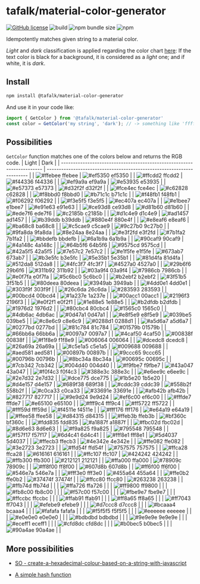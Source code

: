 # tafalk/material-color-generator

[![GitHub license](https://img.shields.io/github/license/tafalk/material-color-generator)](https://github.com/tafalk/material-color-generator/blob/master/LICENSE)
![build](https://github.com/tafalk/material-color-generator/workflows/Publish/badge.svg)
![npm bundle size](https://img.shields.io/bundlephobia/min/@tafalk/material-color-generator)
![npm](https://img.shields.io/npm/dm/@tafalk/material-color-generator)

Idempotently matches given string to a material color.

*Light* and *dark* classification is applied regarding the color chart [here](https://material-ui.com/customization/color/): If the text color is black for a background, it is considered as a *light* one; and if white, it is *dark*.

## Install

```sh
npm install @tafalk/material-color-generator
```

And use it in your code like:

```js
import { GetColor } from '@tafalk/material-color-generator'
const color = GetColor('my string', 'dark'); // -> something like 'ffffff'
```

## Possibilities

`GetColor` function matches one of the colors below and returns the RGB code.
| Light                                                                  | Dark                                                                   |
| ---------------------------------------------------------------------- | ---------------------------------------------------------------------- |
| ![#ffebee](https://via.placeholder.com/15/ffebee/000000/?text=+) ffebee | ![#ef5350](https://via.placeholder.com/15/ef5350/000000/?text=+) ef5350 |
| ![#ffcdd2](https://via.placeholder.com/15/ffcdd2/000000/?text=+) ffcdd2 | ![#f44336](https://via.placeholder.com/15/f44336/000000/?text=+) f44336 |
| ![#ef9a9a](https://via.placeholder.com/15/ef9a9a/000000/?text=+) ef9a9a | ![#e53935](https://via.placeholder.com/15/e53935/000000/?text=+) e53935 |
| ![#e57373](https://via.placeholder.com/15/e57373/000000/?text=+) e57373 | ![#d32f2f](https://via.placeholder.com/15/d32f2f/000000/?text=+) d32f2f |
| ![#fce4ec](https://via.placeholder.com/15/fce4ec/000000/?text=+) fce4ec | ![#c62828](https://via.placeholder.com/15/c62828/000000/?text=+) c62828 |
| ![#f8bbd0](https://via.placeholder.com/15/f8bbd0/000000/?text=+) f8bbd0 | ![#b71c1c](https://via.placeholder.com/15/b71c1c/000000/?text=+) b71c1c |
| ![#f48fb1](https://via.placeholder.com/15/f48fb1/000000/?text=+) f48fb1 | ![#f06292](https://via.placeholder.com/15/f06292/000000/?text=+) f06292 |
| ![#f3e5f5](https://via.placeholder.com/15/f3e5f5/000000/?text=+) f3e5f5 | ![#ec407a](https://via.placeholder.com/15/ec407a/000000/?text=+) ec407a |
| ![#e1bee7](https://via.placeholder.com/15/e1bee7/000000/?text=+) e1bee7 | ![#e91e63](https://via.placeholder.com/15/e91e63/000000/?text=+) e91e63 |
| ![#ce93d8](https://via.placeholder.com/15/ce93d8/000000/?text=+) ce93d8 | ![#d81b60](https://via.placeholder.com/15/d81b60/000000/?text=+) d81b60 |
| ![#ede7f6](https://via.placeholder.com/15/ede7f6/000000/?text=+) ede7f6 | ![#c2185b](https://via.placeholder.com/15/c2185b/000000/?text=+) c2185b |
| ![#d1c4e9](https://via.placeholder.com/15/d1c4e9/000000/?text=+) d1c4e9 | ![#ad1457](https://via.placeholder.com/15/ad1457/000000/?text=+) ad1457 |
| ![#b39ddb](https://via.placeholder.com/15/b39ddb/000000/?text=+) b39ddb | ![#880e4f](https://via.placeholder.com/15/880e4f/000000/?text=+) 880e4f |
| ![#e8eaf6](https://via.placeholder.com/15/e8eaf6/000000/?text=+) e8eaf6 | ![#ba68c8](https://via.placeholder.com/15/ba68c8/000000/?text=+) ba68c8 |
| ![#c5cae9](https://via.placeholder.com/15/c5cae9/000000/?text=+) c5cae9 | ![#9c27b0](https://via.placeholder.com/15/9c27b0/000000/?text=+) 9c27b0 |
| ![#9fa8da](https://via.placeholder.com/15/9fa8da/000000/?text=+) 9fa8da | ![#8e24aa](https://via.placeholder.com/15/8e24aa/000000/?text=+) 8e24aa |
| ![#e3f2fd](https://via.placeholder.com/15/e3f2fd/000000/?text=+) e3f2fd | ![#7b1fa2](https://via.placeholder.com/15/7b1fa2/000000/?text=+) 7b1fa2 |
| ![#bbdefb](https://via.placeholder.com/15/bbdefb/000000/?text=+) bbdefb | ![#6a1b9a](https://via.placeholder.com/15/6a1b9a/000000/?text=+) 6a1b9a |
| ![#90caf9](https://via.placeholder.com/15/90caf9/000000/?text=+) 90caf9 | ![#4a148c](https://via.placeholder.com/15/4a148c/000000/?text=+) 4a148c |
| ![#64b5f6](https://via.placeholder.com/15/64b5f6/000000/?text=+) 64b5f6 | ![#9575cd](https://via.placeholder.com/15/9575cd/000000/?text=+) 9575cd |
| ![#42a5f5](https://via.placeholder.com/15/42a5f5/000000/?text=+) 42a5f5 | ![#7e57c2](https://via.placeholder.com/15/7e57c2/000000/?text=+) 7e57c2 |
| ![#e1f5fe](https://via.placeholder.com/15/e1f5fe/000000/?text=+) e1f5fe | ![#673ab7](https://via.placeholder.com/15/673ab7/000000/?text=+) 673ab7 |
| ![#b3e5fc](https://via.placeholder.com/15/b3e5fc/000000/?text=+) b3e5fc | ![#5e35b1](https://via.placeholder.com/15/5e35b1/000000/?text=+) 5e35b1 |
| ![#81d4fa](https://via.placeholder.com/15/81d4fa/000000/?text=+) 81d4fa | ![#512da8](https://via.placeholder.com/15/512da8/000000/?text=+) 512da8 |
| ![#4fc3f7](https://via.placeholder.com/15/4fc3f7/000000/?text=+) 4fc3f7 | ![#4527a0](https://via.placeholder.com/15/4527a0/000000/?text=+) 4527a0 |
| ![#29b6f6](https://via.placeholder.com/15/29b6f6/000000/?text=+) 29b6f6 | ![#311b92](https://via.placeholder.com/15/311b92/000000/?text=+) 311b92 |
| ![#03a9f4](https://via.placeholder.com/15/03a9f4/000000/?text=+) 03a9f4 | ![#7986cb](https://via.placeholder.com/15/7986cb/000000/?text=+) 7986cb |
| ![#e0f7fa](https://via.placeholder.com/15/e0f7fa/000000/?text=+) e0f7fa | ![#5c6bc0](https://via.placeholder.com/15/5c6bc0/000000/?text=+) 5c6bc0 |
| ![#b2ebf2](https://via.placeholder.com/15/b2ebf2/000000/?text=+) b2ebf2 | ![#3f51b5](https://via.placeholder.com/15/3f51b5/000000/?text=+) 3f51b5 |
| ![#80deea](https://via.placeholder.com/15/80deea/000000/?text=+) 80deea | ![#3949ab](https://via.placeholder.com/15/3949ab/000000/?text=+) 3949ab |
| ![#4dd0e1](https://via.placeholder.com/15/4dd0e1/000000/?text=+) 4dd0e1 | ![#303f9f](https://via.placeholder.com/15/303f9f/000000/?text=+) 303f9f |
| ![#26c6da](https://via.placeholder.com/15/26c6da/000000/?text=+) 26c6da | ![#283593](https://via.placeholder.com/15/283593/000000/?text=+) 283593 |
| ![#00bcd4](https://via.placeholder.com/15/00bcd4/000000/?text=+) 00bcd4 | ![#1a237e](https://via.placeholder.com/15/1a237e/000000/?text=+) 1a237e |
| ![#00acc1](https://via.placeholder.com/15/00acc1/000000/?text=+) 00acc1 | ![#2196f3](https://via.placeholder.com/15/2196f3/000000/?text=+) 2196f3 |
| ![#e0f2f1](https://via.placeholder.com/15/e0f2f1/000000/?text=+) e0f2f1 | ![#1e88e5](https://via.placeholder.com/15/1e88e5/000000/?text=+) 1e88e5 |
| ![#b2dfdb](https://via.placeholder.com/15/b2dfdb/000000/?text=+) b2dfdb | ![#1976d2](https://via.placeholder.com/15/1976d2/000000/?text=+) 1976d2 |
| ![#80cbc4](https://via.placeholder.com/15/80cbc4/000000/?text=+) 80cbc4 | ![#1565c0](https://via.placeholder.com/15/1565c0/000000/?text=+) 1565c0 |
| ![#4db6ac](https://via.placeholder.com/15/4db6ac/000000/?text=+) 4db6ac | ![#0d47a1](https://via.placeholder.com/15/0d47a1/000000/?text=+) 0d47a1 |
| ![#e8f5e9](https://via.placeholder.com/15/e8f5e9/000000/?text=+) e8f5e9 | ![#039be5](https://via.placeholder.com/15/039be5/000000/?text=+) 039be5 |
| ![#c8e6c9](https://via.placeholder.com/15/c8e6c9/000000/?text=+) c8e6c9 | ![#0288d1](https://via.placeholder.com/15/0288d1/000000/?text=+) 0288d1 |
| ![#a5d6a7](https://via.placeholder.com/15/a5d6a7/000000/?text=+) a5d6a7 | ![#0277bd](https://via.placeholder.com/15/0277bd/000000/?text=+) 0277bd |
| ![#81c784](https://via.placeholder.com/15/81c784/000000/?text=+) 81c784 | ![#01579b](https://via.placeholder.com/15/01579b/000000/?text=+) 01579b |
| ![#66bb6a](https://via.placeholder.com/15/66bb6a/000000/?text=+) 66bb6a | ![#0097a7](https://via.placeholder.com/15/0097a7/000000/?text=+) 0097a7 |
| ![#4caf50](https://via.placeholder.com/15/4caf50/000000/?text=+) 4caf50 | ![#00838f](https://via.placeholder.com/15/00838f/000000/?text=+) 00838f |
| ![#f1f8e9](https://via.placeholder.com/15/f1f8e9/000000/?text=+) f1f8e9 | ![#006064](https://via.placeholder.com/15/006064/000000/?text=+) 006064 |
| ![#dcedc8](https://via.placeholder.com/15/dcedc8/000000/?text=+) dcedc8 | ![#26a69a](https://via.placeholder.com/15/26a69a/000000/?text=+) 26a69a |
| ![#c5e1a5](https://via.placeholder.com/15/c5e1a5/000000/?text=+) c5e1a5 | ![#009688](https://via.placeholder.com/15/009688/000000/?text=+) 009688 |
| ![#aed581](https://via.placeholder.com/15/aed581/000000/?text=+) aed581 | ![#00897b](https://via.placeholder.com/15/00897b/000000/?text=+) 00897b |
| ![#9ccc65](https://via.placeholder.com/15/9ccc65/000000/?text=+) 9ccc65 | ![#00796b](https://via.placeholder.com/15/00796b/000000/?text=+) 00796b |
| ![#8bc34a](https://via.placeholder.com/15/8bc34a/000000/?text=+) 8bc34a | ![#00695c](https://via.placeholder.com/15/00695c/000000/?text=+) 00695c |
| ![#7cb342](https://via.placeholder.com/15/7cb342/000000/?text=+) 7cb342 | ![#004d40](https://via.placeholder.com/15/004d40/000000/?text=+) 004d40 |
| ![#f9fbe7](https://via.placeholder.com/15/f9fbe7/000000/?text=+) f9fbe7 | ![#43a047](https://via.placeholder.com/15/43a047/000000/?text=+) 43a047 |
| ![#f0f4c3](https://via.placeholder.com/15/f0f4c3/000000/?text=+) f0f4c3 | ![#388e3c](https://via.placeholder.com/15/388e3c/000000/?text=+) 388e3c |
| ![#e6ee9c](https://via.placeholder.com/15/e6ee9c/000000/?text=+) e6ee9c | ![#2e7d32](https://via.placeholder.com/15/2e7d32/000000/?text=+) 2e7d32 |
| ![#dce775](https://via.placeholder.com/15/dce775/000000/?text=+) dce775 | ![#1b5e20](https://via.placeholder.com/15/1b5e20/000000/?text=+) 1b5e20 |
| ![#d4e157](https://via.placeholder.com/15/d4e157/000000/?text=+) d4e157 | ![#689f38](https://via.placeholder.com/15/689f38/000000/?text=+) 689f38 |
| ![#cddc39](https://via.placeholder.com/15/cddc39/000000/?text=+) cddc39 | ![#558b2f](https://via.placeholder.com/15/558b2f/000000/?text=+) 558b2f |
| ![#c0ca33](https://via.placeholder.com/15/c0ca33/000000/?text=+) c0ca33 | ![#33691e](https://via.placeholder.com/15/33691e/000000/?text=+) 33691e |
| ![#afb42b](https://via.placeholder.com/15/afb42b/000000/?text=+) afb42b | ![#827717](https://via.placeholder.com/15/827717/000000/?text=+) 827717 |
| ![#9e9d24](https://via.placeholder.com/15/9e9d24/000000/?text=+) 9e9d24 | ![#ef6c00](https://via.placeholder.com/15/ef6c00/000000/?text=+) ef6c00 |
| ![#fffde7](https://via.placeholder.com/15/fffde7/000000/?text=+) fffde7 | ![#e65100](https://via.placeholder.com/15/e65100/000000/?text=+) e65100 |
| ![#fff9c4](https://via.placeholder.com/15/fff9c4/000000/?text=+) fff9c4 | ![#ff5722](https://via.placeholder.com/15/ff5722/000000/?text=+) ff5722 |
| ![#fff59d](https://via.placeholder.com/15/fff59d/000000/?text=+) fff59d | ![#f4511e](https://via.placeholder.com/15/f4511e/000000/?text=+) f4511e |
| ![#fff176](https://via.placeholder.com/15/fff176/000000/?text=+) fff176 | ![#e64a19](https://via.placeholder.com/15/e64a19/000000/?text=+) e64a19 |
| ![#ffee58](https://via.placeholder.com/15/ffee58/000000/?text=+) ffee58 | ![#d84315](https://via.placeholder.com/15/d84315/000000/?text=+) d84315 |
| ![#ffeb3b](https://via.placeholder.com/15/ffeb3b/000000/?text=+) ffeb3b | ![#bf360c](https://via.placeholder.com/15/bf360c/000000/?text=+) bf360c |
| ![#fdd835](https://via.placeholder.com/15/fdd835/000000/?text=+) fdd835 | ![#a1887f](https://via.placeholder.com/15/a1887f/000000/?text=+) a1887f |
| ![#fbc02d](https://via.placeholder.com/15/fbc02d/000000/?text=+) fbc02d | ![#8d6e63](https://via.placeholder.com/15/8d6e63/000000/?text=+) 8d6e63 |
| ![#f9a825](https://via.placeholder.com/15/f9a825/000000/?text=+) f9a825 | ![#795548](https://via.placeholder.com/15/795548/000000/?text=+) 795548 |
| ![#f57f17](https://via.placeholder.com/15/f57f17/000000/?text=+) f57f17 | ![#6d4c41](https://via.placeholder.com/15/6d4c41/000000/?text=+) 6d4c41 |
| ![#fff8e1](https://via.placeholder.com/15/fff8e1/000000/?text=+) fff8e1 | ![#5d4037](https://via.placeholder.com/15/5d4037/000000/?text=+) 5d4037 |
| ![#ffecb3](https://via.placeholder.com/15/ffecb3/000000/?text=+) ffecb3 | ![#4e342e](https://via.placeholder.com/15/4e342e/000000/?text=+) 4e342e |
| ![#ffe082](https://via.placeholder.com/15/ffe082/000000/?text=+) ffe082 | ![#3e2723](https://via.placeholder.com/15/3e2723/000000/?text=+) 3e2723 |
| ![#ffd54f](https://via.placeholder.com/15/ffd54f/000000/?text=+) ffd54f | ![#757575](https://via.placeholder.com/15/757575/000000/?text=+) 757575 |
| ![#ffca28](https://via.placeholder.com/15/ffca28/000000/?text=+) ffca28 | ![#616161](https://via.placeholder.com/15/616161/000000/?text=+) 616161 |
| ![#ffc107](https://via.placeholder.com/15/ffc107/000000/?text=+) ffc107 | ![#424242](https://via.placeholder.com/15/424242/000000/?text=+) 424242 |
| ![#ffb300](https://via.placeholder.com/15/ffb300/000000/?text=+) ffb300 | ![#212121](https://via.placeholder.com/15/212121/000000/?text=+) 212121 |
| ![#ffa000](https://via.placeholder.com/15/ffa000/000000/?text=+) ffa000 | ![#78909c](https://via.placeholder.com/15/78909c/000000/?text=+) 78909c |
| ![#ff8f00](https://via.placeholder.com/15/ff8f00/000000/?text=+) ff8f00 | ![#607d8b](https://via.placeholder.com/15/607d8b/000000/?text=+) 607d8b |
| ![#ff6f00](https://via.placeholder.com/15/ff6f00/000000/?text=+) ff6f00 | ![#546e7a](https://via.placeholder.com/15/546e7a/000000/?text=+) 546e7a |
| ![#fff3e0](https://via.placeholder.com/15/fff3e0/000000/?text=+) fff3e0 | ![#455a64](https://via.placeholder.com/15/455a64/000000/?text=+) 455a64 |
| ![#ffe0b2](https://via.placeholder.com/15/ffe0b2/000000/?text=+) ffe0b2 | ![#37474f](https://via.placeholder.com/15/37474f/000000/?text=+) 37474f |
| ![#ffcc80](https://via.placeholder.com/15/ffcc80/000000/?text=+) ffcc80 | ![#263238](https://via.placeholder.com/15/263238/000000/?text=+) 263238 |
| ![#ffb74d](https://via.placeholder.com/15/ffb74d/000000/?text=+) ffb74d |                                                                        |
| ![#ffa726](https://via.placeholder.com/15/ffa726/000000/?text=+) ffa726 |                                                                        |
| ![#ff9800](https://via.placeholder.com/15/ff9800/000000/?text=+) ff9800 |                                                                        |
| ![#fb8c00](https://via.placeholder.com/15/fb8c00/000000/?text=+) fb8c00 |                                                                        |
| ![#f57c00](https://via.placeholder.com/15/f57c00/000000/?text=+) f57c00 |                                                                        |
| ![#fbe9e7](https://via.placeholder.com/15/fbe9e7/000000/?text=+) fbe9e7 |                                                                        |
| ![#ffccbc](https://via.placeholder.com/15/ffccbc/000000/?text=+) ffccbc |                                                                        |
| ![#ffab91](https://via.placeholder.com/15/ffab91/000000/?text=+) ffab91 |                                                                        |
| ![#ff8a65](https://via.placeholder.com/15/ff8a65/000000/?text=+) ff8a65 |                                                                        |
| ![#ff7043](https://via.placeholder.com/15/ff7043/000000/?text=+) ff7043 |                                                                        |
| ![#efebe9](https://via.placeholder.com/15/efebe9/000000/?text=+) efebe9 |                                                                        |
| ![#d7ccc8](https://via.placeholder.com/15/d7ccc8/000000/?text=+) d7ccc8 |                                                                        |
| ![#bcaaa4](https://via.placeholder.com/15/bcaaa4/000000/?text=+) bcaaa4 |                                                                        |
| ![#fafafa](https://via.placeholder.com/15/fafafa/000000/?text=+) fafafa |                                                                        |
| ![#f5f5f5](https://via.placeholder.com/15/f5f5f5/000000/?text=+) f5f5f5 |                                                                        |
| ![#eeeeee](https://via.placeholder.com/15/eeeeee/000000/?text=+) eeeeee |                                                                        |
| ![#e0e0e0](https://via.placeholder.com/15/e0e0e0/000000/?text=+) e0e0e0 |                                                                        |
| ![#bdbdbd](https://via.placeholder.com/15/bdbdbd/000000/?text=+) bdbdbd |                                                                        |
| ![#9e9e9e](https://via.placeholder.com/15/9e9e9e/000000/?text=+) 9e9e9e |                                                                        |
| ![#eceff1](https://via.placeholder.com/15/eceff1/000000/?text=+) eceff1 |                                                                        |
| ![#cfd8dc](https://via.placeholder.com/15/cfd8dc/000000/?text=+) cfd8dc |                                                                        |
| ![#b0bec5](https://via.placeholder.com/15/b0bec5/000000/?text=+) b0bec5 |                                                                        |
| ![#90a4ae](https://via.placeholder.com/15/90a4ae/000000/?text=+) 90a4ae |                                                                        |

## More possibilities

- [SO - create-a-hexadecimal-colour-based-on-a-string-with-javascript](https://stackoverflow.com/questions/3426404/create-a-hexadecimal-colour-based-on-a-string-with-javascript)

- [A simple hash function](https://gist.github.com/iperelivskiy/4110988)
